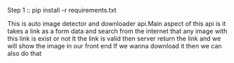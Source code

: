 Step 1 :: pip install -r requirements.txt

This is auto image detector and downloader api.Main aspect of this api is it takes a link as a form data and search from the internet that any image with this link is exist or not
It the link is valid then server return the link and we will show the image in our front end
If we wanna download it then we can also do that